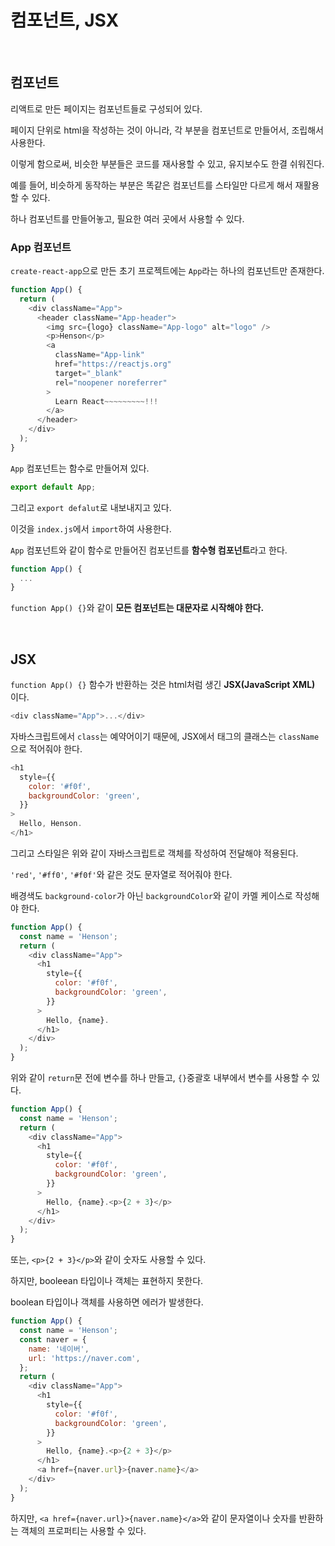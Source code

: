 # 컴포넌트, JSX

<br />

## 컴포넌트

리액트로 만든 페이지는 컴포넌트들로 구성되어 있다.

페이지 단위로 html을 작성하는 것이 아니라, 각 부분을 컴포넌트로 만들어서, 조립해서 사용한다.

이렇게 함으로써, 비슷한 부분들은 코드를 재사용할 수 있고, 유지보수도 한결 쉬워진다.

예를 들어, 비슷하게 동작하는 부분은 똑같은 컴포넌트를 스타일만 다르게 해서 재활용할 수 있다.

하나 컴포넌트를 만들어놓고, 필요한 여러 곳에서 사용할 수 있다.

### App 컴포넌트

`create-react-app`으로 만든 초기 프로젝트에는 `App`라는 하나의 컴포넌트만 존재한다.

```javascript
function App() {
  return (
    <div className="App">
      <header className="App-header">
        <img src={logo} className="App-logo" alt="logo" />
        <p>Henson</p>
        <a
          className="App-link"
          href="https://reactjs.org"
          target="_blank"
          rel="noopener noreferrer"
        >
          Learn React~~~~~~~~~!!!
        </a>
      </header>
    </div>
  );
}
```

`App` 컴포넌트는 함수로 만들어져 있다.

```javascript
export default App;
```

그리고 `export defalut`로 내보내지고 있다.

이것을 `index.js`에서 `import`하여 사용한다.

`App` 컴포넌트와 같이 함수로 만들어진 컴포넌트를 **함수형 컴포넌트**라고 한다.

```javascript
function App() {
  ...
}
```

`function App() {}`와 같이 **모든 컴포넌트는 대문자로 시작해야 한다.**

<br />

## JSX

`function App() {}` 함수가 반환하는 것은 html처럼 생긴 **JSX(JavaScript XML)** 이다.

```javascript
<div className="App">...</div>
```

자바스크립트에서 `class`는 예약어이기 때문에, JSX에서 태그의 클래스는 `className`으로 적어줘야 한다.

```javascript
<h1
  style={{
    color: '#f0f',
    backgroundColor: 'green',
  }}
>
  Hello, Henson.
</h1>
```

그리고 스타일은 위와 같이 자바스크립트로 객체를 작성하여 전달해야 적용된다.

`'red'`, `'#ff0'`, `'#f0f'`와 같은 것도 문자열로 적어줘야 한다.

배경색도 `background-color`가 아닌 `backgroundColor`와 같이 카멜 케이스로 작성해야 한다.

```javascript
function App() {
  const name = 'Henson';
  return (
    <div className="App">
      <h1
        style={{
          color: '#f0f',
          backgroundColor: 'green',
        }}
      >
        Hello, {name}.
      </h1>
    </div>
  );
}
```

위와 같이 `return`문 전에 변수를 하나 만들고, `{}`중괄호 내부에서 변수를 사용할 수 있다.

```javascript
function App() {
  const name = 'Henson';
  return (
    <div className="App">
      <h1
        style={{
          color: '#f0f',
          backgroundColor: 'green',
        }}
      >
        Hello, {name}.<p>{2 + 3}</p>
      </h1>
    </div>
  );
}
```

또는, `<p>{2 + 3}</p>`와 같이 숫자도 사용할 수 있다.

하지만, booleean 타입이나 객체는 표현하지 못한다.

boolean 타입이나 객체를 사용하면 에러가 발생한다.

```javascript
function App() {
  const name = 'Henson';
  const naver = {
    name: '네이버',
    url: 'https://naver.com',
  };
  return (
    <div className="App">
      <h1
        style={{
          color: '#f0f',
          backgroundColor: 'green',
        }}
      >
        Hello, {name}.<p>{2 + 3}</p>
      </h1>
      <a href={naver.url}>{naver.name}</a>
    </div>
  );
}
```

하지만, `<a href={naver.url}>{naver.name}</a>`와 같이 문자열이나 숫자를 반환하는 객체의 프로퍼티는 사용할 수 있다.
